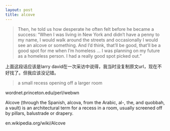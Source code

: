 ```yaml
---
layout: post
title: alcove
---
```


>Then, he told us how desperate he often felt before he became a success: “When I was living in New York and didn’t have a penny to my name, I would walk around the streets and occasionally I would see an alcove or something. And I’d think, that’ll be good, that’ll be a good spot for me when I’m homeless … I was planning on my future as a homeless person. I had a really good spot picked out.”

上面这段话应该是larry david在一次采访中说得，我当时没复制原文url，现在不好找了。但我应该没记错。

>a small recess opening off a larger room

  wordnet.princeton.edu/perl/webwn

  

  

Alcove (through the Spanish, alcova, from the Arabic, al-, the, and quobbah, a vault) is an architectural term for a recess in a room, usually screened off by pillars, balustrade or drapery.

  en.wikipedia.org/wiki/Alcove

